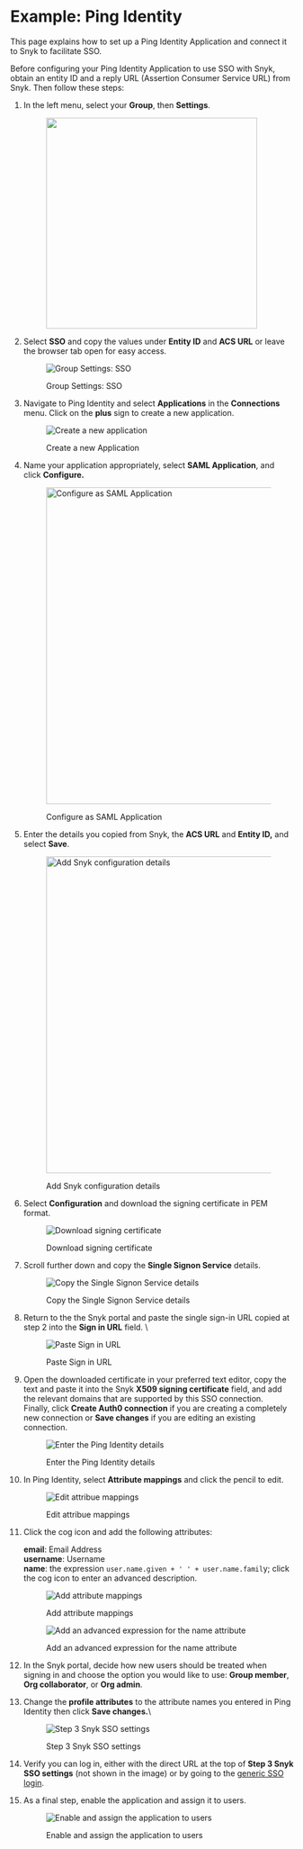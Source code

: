 # Example: Ping Identity

This page explains how to set up a Ping Identity Application and connect it to Snyk to facilitate SSO.

Before configuring your Ping Identity Application to use SSO with Snyk, obtain an entity ID and a reply URL (Assertion Consumer Service URL) from Snyk. Then follow these steps:

1.  In the left menu, select your **Group**, then **Settings**.

    <figure><img src="../../../.gitbook/assets/Screenshot 2023-09-05 at 10.54.23 AM.png" alt="" width="375"><figcaption></figcaption></figure>
2.  Select **SSO** and copy the values under **Entity ID** and **ACS URL** or leave the browser tab open for easy access.

    <figure><img src="../../../.gitbook/assets/2 (1) (1) (1) (1).png" alt="Group Settings: SSO"><figcaption><p>Group Settings: SSO</p></figcaption></figure>
3.  Navigate to Ping Identity and select **Applications** in the **Connections** menu. Click on the **plus** sign to create a new application.&#x20;

    <figure><img src="../../../.gitbook/assets/1 (2) (1).png" alt="Create a new application"><figcaption><p>Create a new Application</p></figcaption></figure>
4.  Name your application appropriately, select **SAML Application**, and click **Configure.**

    <figure><img src="../../../.gitbook/assets/2 (1).png" alt="Configure as SAML Application" width="563"><figcaption><p>Configure as SAML Application</p></figcaption></figure>
5.  Enter the details you copied from Snyk, the **ACS URL** and **Entity ID,** and select **Save**.

    <figure><img src="../../../.gitbook/assets/3.png" alt="Add Snyk configuration details" width="563"><figcaption><p>Add Snyk configuration details</p></figcaption></figure>
6.  Select **Configuration** and download the signing certificate in PEM format.

    <figure><img src="../../../.gitbook/assets/4 (1) (1).png" alt="Download signing certificate"><figcaption><p>Download signing certificate</p></figcaption></figure>
7.  Scroll further down and copy the **Single Signon Service** details.

    <figure><img src="../../../.gitbook/assets/5 (2).png" alt="Copy the Single Signon Service details"><figcaption><p>Copy the Single Signon Service details</p></figcaption></figure>
8.  Return to the the Snyk portal and paste the single sign-in URL copied at step 2 into the **Sign in URL** field. \


    <figure><img src="../../../.gitbook/assets/single-sign-on-URL-field.png" alt="Paste Sign in URL"><figcaption><p>Paste Sign in URL</p></figcaption></figure>
9.  Open the downloaded certificate in your preferred text editor, copy the text and paste it into the Snyk **X509 signing certificate** field, and add the relevant domains that are supported by this SSO connection.\
    Finally, click **Create Auth0 connection** if you are creating a completely new connection or **Save changes** if you are editing an existing connection.&#x20;

    <figure><img src="../../../.gitbook/assets/Screenshot 2023-09-05 at 11.01.53 AM.png" alt="Enter the Ping Identity details"><figcaption><p>Enter the Ping Identity details</p></figcaption></figure>
10. In Ping Identity, select **Attribute mappings** and click the pencil to edit.

    <figure><img src="../../../.gitbook/assets/6 (3) (1).png" alt="Edit attribue mappings"><figcaption><p>Edit attribue mappings</p></figcaption></figure>
11. Click the cog icon and add the following attributes:

    **email**: Email Address\
    **username**: Username\
    **name**: the expression `user.name.given + ' ' + user.name.famil`y; click the cog icon to enter an advanced description.&#x20;

    <figure><img src="../../../.gitbook/assets/7 (2) (1).png" alt="Add attribute mappings"><figcaption><p>Add attribute mappings</p></figcaption></figure>

    <figure><img src="../../../.gitbook/assets/8 (2) (1).png" alt="Add an advanced expression for the name attribute"><figcaption><p>Add an advanced expression for the name attribute</p></figcaption></figure>
12. In the Snyk portal, decide how new users should be treated when signing in and choose the option you would like to use: **Group member**, **Org collaborator**, or **Org admin**.
13. Change the **profile attributes** to the attribute names you entered in Ping Identity then click **Save changes.**\


    <figure><img src="../../../.gitbook/assets/Screenshot 2023-09-05 at 11.07.37 AM.png" alt="Step 3 Snyk SSO settings"><figcaption><p>Step 3 Snyk SSO settings</p></figcaption></figure>
14. Verify you can log in, either with the direct URL at the top of **Step 3 Snyk SSO settings** (not shown in the image) or by going to the [generic SSO login](https://app.snyk.io/login/sso).
15. As a final step, enable the application and assign it to users.

    <figure><img src="../../../.gitbook/assets/10 (1) (1).png" alt="Enable and assign the application to users"><figcaption><p>Enable and assign the application to users</p></figcaption></figure>

